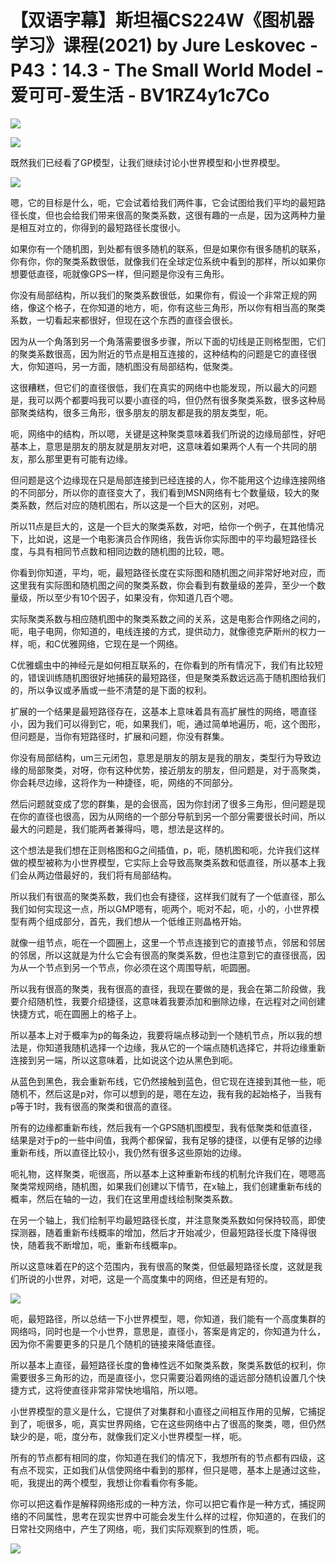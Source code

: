 # 【双语字幕】斯坦福CS224W《图机器学习》课程(2021) by Jure Leskovec - P43：14.3 - The Small World Model - 爱可可-爱生活 - BV1RZ4y1c7Co

![](img/da88a0ae32e139d116e6945c8ff09c3a_0.png)

![](img/da88a0ae32e139d116e6945c8ff09c3a_1.png)

既然我们已经看了GP模型，让我们继续讨论小世界模型和小世界模型。

![](img/da88a0ae32e139d116e6945c8ff09c3a_3.png)

嗯，它的目标是什么，呃，它会试着给我们两件事，它会试图给我们平均的最短路径长度，但也会给我们带来很高的聚类系数，这很有趣的一点是，因为这两种力量是相互对立的，你得到的最短路径长度很小。

如果你有一个随机图，到处都有很多随机的联系，但是如果你有很多随机的联系，你有你，你的聚类系数很低，就像我们在全球定位系统中看到的那样，所以如果你想要低直径，呃就像GPS一样，但问题是你没有三角形。

你没有局部结构，所以我们的聚类系数很低，如果你有，假设一个非常正规的网络，像这个格子，在你知道的地方，呃，你有这些三角形，所以你有相当高的聚类系数，一切看起来都很好，但现在这个东西的直径会很长。

因为从一个角落到另一个角落需要很多步骤，所以下面的切线是正则格型图，它们的聚类系数很高，因为附近的节点是相互连接的，这种结构的问题是它的直径很大，你知道吗，另一方面，随机图没有局部结构，低聚类。

这很糟糕，但它们的直径很低，我们在真实的网络中也能发现，所以最大的问题是，我可以两个都要吗我可以要小直径的吗，但仍然有很多聚类系数，很多这种局部聚类结构，很多三角形，很多朋友的朋友都是我的朋友类型，呃。

呃，网络中的结构，所以嗯，关键是这种聚类意味着我们所说的边缘局部性，好吧基本上，意思是朋友的朋友就是朋友对吧，这意味着如果两个人有一个共同的朋友，那么那里更有可能有边缘。

但问题是这个边缘现在只是局部连接到已经连接的人，你不能用这个边缘连接网络的不同部分，所以你的直径变大了，我们看到MSN网络有七个数量级，较大的聚类系数，然后对应的随机图右，所以这是一个巨大的区别，对吧。

所以11点是巨大的，这是一个巨大的聚类系数，对吧，给你一个例子，在其他情况下，比如说，这是一个电影演员合作网络，我告诉你实际图中的平均最短路径长度，与具有相同节点数和相同边数的随机图的比较，嗯。

你看到你知道，平均，呃，最短路径长度在实际图和随机图之间非常好地对应，而这里我有实际图和随机图之间的聚类系数，你会看到有数量级的差异，至少一个数量级，所以至少有10个因子，如果没有，你知道几百个嗯。

实际聚类系数与相应随机图中的聚类系数之间的关系，这是电影合作网络之间的，呃，电子电网，你知道的，电线连接的方式，提供动力，就像德克萨斯州的权力一样，呃，和C优雅网络，它现在是一个网络。

C优雅蠕虫中的神经元是如何相互联系的，在你看到的所有情况下，我们有比较短的，错误训练随机图很好地捕获的最短路径，但是聚类系数远远高于随机图给我们的，所以争议或矛盾或一些不清楚的是下面的权利。

扩展的一个结果是最短路径存在，这基本上意味着具有高扩展性的网络，嗯直径小，因为我们可以得到它，呃，如果我们，呃，通过简单地遍历，呃，这个图形，但问题是，当你有短路径时，扩展和问题，你没有群集。

你没有局部结构，um三元闭包，意思是朋友的朋友是我的朋友，类型行为导致边缘的局部聚类，对呀，你有这种优势，接近朋友的朋友，但问题是，对于高聚类，你会耗尽边缘，这将作为一种捷径，呃，网络的不同部分。

然后问题就变成了您的群集，是的会很高，因为你封闭了很多三角形，但问题是现在你的直径也很高，因为从网络的一个部分导航到另一个部分需要很长时间，所以最大的问题是，我们能两者兼得吗，嗯，想法是这样的。

这个想法是我们想在正则格图和G之间插值，p，呃，随机图和呃，允许我们这样做的模型被称为小世界模型，它实际上会导致高聚类系数和低直径，所以基本上我们会从两边借最好的，我们将有局部结构。

所以我们有很高的聚类系数，我们也会有捷径，这样我们就有了一个低直径，那么我们如何实现这一点，所以GMP嗯有，呃两个，呃对不起，呃，小的，小世界模型有两个组成部分，首先，我们想从一个低维正则晶格开始。

就像一组节点，呃在一个圆圈上，这里一个节点连接到它的直接节点，邻居和邻居的邻居，所以这就是为什么它会有很高的聚类系数，但也注意到它的直径很高，因为从一个节点到另一个节点，你必须在这个周围导航，呃圆圈。

所以我有很高的聚类，我有很高的直径，我现在要做的是，我会在第二阶段做，我要介绍随机性，我要介绍捷径，这意味着我要添加和删除边缘，在远程对之间创建快捷方式，呃在圆圈上的格子上。

所以基本上对于概率为p的每条边，我要将端点移动到一个随机节点，所以我的想法是，你知道我随机选择一个边缘，我从它的一个端点随机选择它，并将边缘重新连接到另一端，所以这意味着，比如说这个边从黑色到呃。

从蓝色到黑色，我会重新布线，它仍然接触到蓝色，但它现在连接到其他一些，呃随机不，然后这是p对，你可以想到的是，嗯在左边，我有我的起始格子，当我有p等于1时，我有很高的聚类和很高的直径。

所有的边缘都重新布线，然后我有一个GPS随机图模型，我有低聚类和低直径，结果是对于p的一些中间值，我两个都保留，我有足够的捷径，以便有足够的边缘重新布线，所以直径比较小，我仍然有很多这些原始的边缘。

呃礼物，这样聚类，呃很高，所以基本上这种重新布线的机制允许我们在，嗯嗯高聚类常规网络，随机图，如果我们创建以下情节，在x轴上，我们创建重新布线的概率，然后在轴的一边，我们在这里用虚线绘制聚类系数。

在另一个轴上，我们绘制平均最短路径长度，并注意聚类系数如何保持较高，即使探测器，随着重新布线概率的增加，然后才开始减少，但最短路径长度下降得很快，随着我不断增加，呃，重新布线概率p。

所以这意味着在P的这个范围内，我有很高的聚类，但低最短路径长度，这就是我们所说的小世界，对吧，这是一个高度集中的网络，但还是有短的。



![](img/da88a0ae32e139d116e6945c8ff09c3a_5.png)

呃，最短路径，所以总结一下小世界模型，嗯，你知道，我们能有一个高度集群的网络吗，同时也是一个小世界，意思是，直径小，答案是肯定的，你知道为什么，因为你不需要更多的只是几个随机的链接来降低直径。

所以基本上直径，最短路径长度的鲁棒性远不如聚类系数，聚类系数低的权利，你需要很多三角形的边，而是直径小，您只需要沿着网络的遥远部分随机设置几个快捷方式，这将使直径非常非常快地塌陷，所以嗯。

小世界模型的意义是什么，它提供了对集群和小直径之间相互作用的见解，它捕捉到了，呃很多，呃，真实世界网络，它在这些网络中占了很高的聚类，嗯，但仍然缺少的是，呃，度分布，就像我们定义小世界模型一样，呃。

所有的节点都有相同的度，你知道在我们的情况下，我想所有的节点都有四级，这有点不现实，正如我们从信使网络中看到的那样，但只是嗯，基本上是通过这些，呃，我提出的两个模型，我想让你看看你有多能。

你可以把这看作是解释网络形成的一种方法，你可以把它看作是一种方式，捕捉网络的不同属性，思考在现实世界中可能会发生什么样的过程，你知道的，在我们的日常社交网络中，产生了网络，呃，我们实际观察到的性质，呃。



![](img/da88a0ae32e139d116e6945c8ff09c3a_7.png)